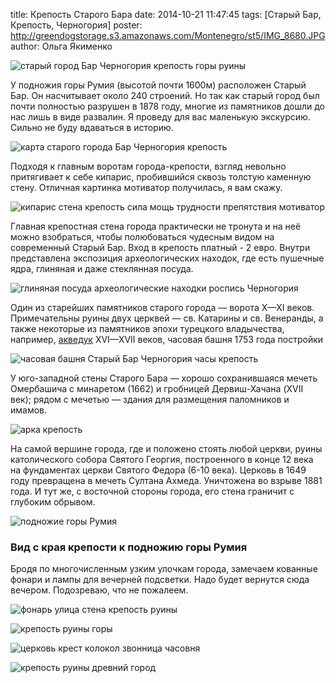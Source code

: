 title: Крепость Старого Бара
date: 2014-10-21 11:47:45
tags: [Старый Бар, Крепость, Черногория]
poster: http://greendogstorage.s3.amazonaws.com/Montenegro/st5/IMG_8680.JPG
author: Ольга Якименко

![старый город Бар Черногория крепость горы руины](http://greendogstorage.s3.amazonaws.com/Montenegro/st5/IMG_8680.JPG)

У подножия горы Румия (высотой почти 1600м) расположен Старый Бар. Он насчитывает около 240 строений. Но так как старый город был почти полностью разрушен в 1878 году, многие из памятников дошли до нас лишь в виде развалин. Я проведу для вас маленькую экскурсию. Сильно не буду вдаваться в историю.

![карта старого города Бар Черногория крепость](http://greendogstorage.s3.amazonaws.com/Montenegro/st5/IMG_8694.JPG)

Подходя к главным воротам города-крепости, взгляд невольно притягивает к себе кипарис, пробившийся сквозь толстую каменную стену. Отличная картинка мотиватор получилась, я вам скажу.

![кипарис стена крепость сила мощь трудности препятствия мотиватор](http://greendogstorage.s3.amazonaws.com/Montenegro/st5/IMG_8690.JPG)

Главная крепостная стена города практически не тронута и на неё можно взобраться, чтобы полюбоваться чудесным видом на современный Старый Бар. Вход в крепость платный - 2 евро. Внутри представлена экспозиция археологических находок, где есть пушечные ядра, глиняная и даже стеклянная посуда.

![глиняная посуда археологические находки роспись Черногория](http://greendogstorage.s3.amazonaws.com/Montenegro/st5/IMG_20141012_141013.jpg)

Один из старейших памятников старого города — ворота X—XI веков. Примечательны руины двух церквей — св. Катарины и св. Венеранды, а также некоторые из памятников эпохи турецкого владычества, например, [акведук](https://commons.wikimedia.org/wiki/File:Aqueduct_stari_bar.jpg) XVI—XVII веков, часовая башня 1753 года постройки

![часовая башня Старый Бар Черногория часы крепость](http://greendogstorage.s3.amazonaws.com/Montenegro/st5/IMG_8721.JPG)

У юго-западной стены Старого Бара — хорошо сохранившаяся мечеть Омербашича с минаретом (1662) и гробницей Дервиш-Хачана (XVII век); рядом с мечетью — здания для размещения паломников и имамов.

![арка крепость](http://greendogstorage.s3.amazonaws.com/Montenegro/st5/IMG_20141012_140609.jpg)

На самой вершине города, где и положено стоять любой церкви, руины католического собора Святого Георгия, построенного в конце 12 века на фундаментах церкви Святого Федора (6-10 века). Церковь в 1649 году превращена в мечеть Султана Ахмеда. Уничтожена во взрыве 1881 года. И тут же, с восточной стороны города, его стена граничит с глубоким обрывом.

![подножие горы Румия](http://greendogstorage.s3.amazonaws.com/Montenegro/st5/IMG_8728.JPG)
### Вид с края крепости к подножию горы Румия

Бродя по многочисленным узким улочкам города, замечаем кованные фонари и лампы для вечерней подсветки. Надо будет вернутся сюда вечером. Подозреваю, что не пожалеем.

![фонарь улица стена крепость руины](http://greendogstorage.s3.amazonaws.com/Montenegro/st5/IMG_8711.JPG)

![крепость руины горы](http://greendogstorage.s3.amazonaws.com/Montenegro/st5/staribar4.JPG)

![церковь крест колокол звонница часовня](http://greendogstorage.s3.amazonaws.com/Montenegro/st5/IMG_8744.JPG)

![крепость руины древний город](http://greendogstorage.s3.amazonaws.com/Montenegro/st5/IMG_8713.JPG)
